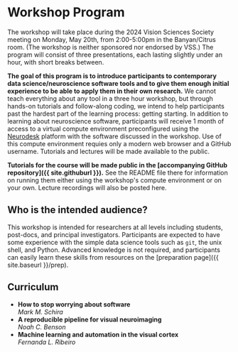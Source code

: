 # Workshop Program

The workshop will take place during the 2024 Vision Sciences Society meeting on
Monday, May 20th, from 2:00-5:00pm in the Banyan/Citrus room. (The workshop is
neither sponsored nor endorsed by VSS.) The program will consist of three
presentations, each lasting slightly under an hour, with short breaks between.

**The goal of this program is to introduce participants to contemporary data
science/neuroscience software tools and to give them enough initial experience
to be able to apply them in their own research.** We cannot teach everything
about any tool in a three hour workshop, but through hands-on tutorials and
follow-along coding, we intend to help participants past the hardest part of the
learning process: getting starting. In addition to learning about neuroscience
software, participants will receive 1 month of access to a virtual compute
environment preconfigured using the [Neurodesk](https://neurodesk.org/) platform
with the software discussed in the workshop. Use of this compute environment
requies only a modern web browser and a GitHub username. Tutorials and lectures
will be made available to the public.

**Tutorials for the course will be made public in the [accompanying GitHub
repository]({{ site.githuburl }}).** See the README file there for information
on running them either using the workshop's compute environment or on your own.
Lecture recordings will also be posted here.


## Who is the intended audience?

This workshop is intended for researchers at all levels including students,
post-docs, and principal investigators. Participants are expected to have some
experience with the simple data science tools such as `git`, the unix shell, and
Python. Advanced knowledge is not required, and participants can easily learn
these skills from resources on the [preparation page]({{ site.baseurl
}}/prep).


## Curriculum

* **How to stop worrying about software**  
  *Mark M. Schira*  
  <!-- Insert abstract / edit title here! -->
* **A reproducible pipeline for visual neuroimaging**  
  *Noah C. Benson*  
  <!-- Insert abstract / edit title here! -->
* **Machine learning and automation in the visual cortex**  
  *Fernanda L. Ribeiro*  
  <!-- Insert abstract / edit title here! -->
